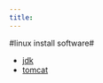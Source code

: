 ```yaml
---
title: 
---
```



#linux install software#

- [jdk](/linux_software/jdk/index.html)
- [tomcat](/linux_software/tomcat/index.html)